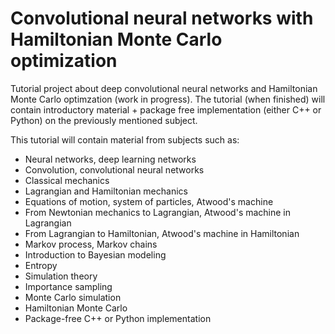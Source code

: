 # Convolutional neural networks with Hamiltonian Monte Carlo optimization

Tutorial project about deep convolutional neural networks and Hamiltonian Monte Carlo optimzation (work in progress).
The tutorial (when finished) will contain introductory material + package free implementation (either C++ or Python) on the previously mentioned subject.

This tutorial will contain material from subjects such as: 

- Neural networks, deep learning networks
- Convolution, convolutional neural networks
- Classical mechanics 
- Lagrangian and Hamiltonian mechanics
- Equations of motion, system of particles, Atwood's machine
- From Newtonian mechanics to Lagrangian, Atwood's machine in Lagrangian
- From Lagrangian to Hamiltonian, Atwood's machine in Hamiltonian 
- Markov process, Markov chains
- Introduction to Bayesian modeling 
- Entropy
- Simulation theory
- Importance sampling
- Monte Carlo simulation
- Hamiltonian Monte Carlo
- Package-free C++ or Python implementation
